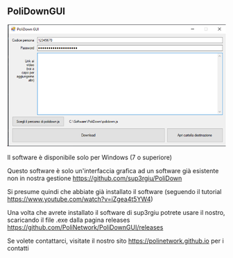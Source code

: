 ## PoliDownGUI

![Screenshot](img/Main.png)

Il software è disponibile solo per Windows (7 o superiore)

Questo software è solo un'interfaccia grafica ad un software già esistente non in nostra gestione
https://github.com/sup3rgiu/PoliDown

Si presume quindi che abbiate già installato il software (seguendo il tutorial https://www.youtube.com/watch?v=iZgea4t5YW4)

Una volta che avrete installato il software di sup3rgiu potrete usare il nostro, scaricando il file .exe dalla pagina releases
https://github.com/PoliNetwork/PoliDownGUI/releases


Se volete contattarci, visitate il nostro sito https://polinetwork.github.io per i contatti
